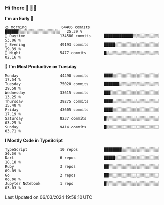### Hi there 👋 🧑‍💻



<!--START_SECTION:waka-->
**I'm an Early 🐤** 

```text
🌞 Morning                64406 commits       ██████░░░░░░░░░░░░░░░░░░░   25.39 % 
🌆 Daytime                134580 commits      █████████████░░░░░░░░░░░░   53.06 % 
🌃 Evening                49193 commits       █████░░░░░░░░░░░░░░░░░░░░   19.39 % 
🌙 Night                  5477 commits        █░░░░░░░░░░░░░░░░░░░░░░░░   02.16 % 
```
📅 **I'm Most Productive on Tuesday** 

```text
Monday                   44490 commits       ████░░░░░░░░░░░░░░░░░░░░░   17.54 % 
Tuesday                  75020 commits       ███████░░░░░░░░░░░░░░░░░░   29.58 % 
Wednesday                33615 commits       ███░░░░░░░░░░░░░░░░░░░░░░   13.25 % 
Thursday                 39275 commits       ████░░░░░░░░░░░░░░░░░░░░░   15.48 % 
Friday                   43605 commits       ████░░░░░░░░░░░░░░░░░░░░░   17.19 % 
Saturday                 8237 commits        █░░░░░░░░░░░░░░░░░░░░░░░░   03.25 % 
Sunday                   9414 commits        █░░░░░░░░░░░░░░░░░░░░░░░░   03.71 % 
```


**I Mostly Code in TypeScript** 

```text
TypeScript               10 repos            ████████░░░░░░░░░░░░░░░░░   30.30 % 
Dart                     6 repos             █████░░░░░░░░░░░░░░░░░░░░   18.18 % 
Ruby                     3 repos             ██░░░░░░░░░░░░░░░░░░░░░░░   09.09 % 
Go                       2 repos             ██░░░░░░░░░░░░░░░░░░░░░░░   06.06 % 
Jupyter Notebook         1 repo              █░░░░░░░░░░░░░░░░░░░░░░░░   03.03 % 
```




 Last Updated on 06/03/2024 19:58:10 UTC
<!--END_SECTION:waka-->


